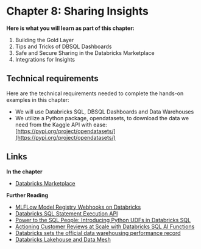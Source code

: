 # Chapter 8: Sharing Insights

**Here is what you will learn as part of this chapter:**
1. Building the Gold Layer
2. Tips and Tricks of DBSQL Dashboards
3. Safe and Secure Sharing in the Databricks Marketplace
4. Integrations for Insights

## Technical requirements 

Here are the technical requirements needed to complete the hands-on examples in this chapter:

- We will use Databricks SQL, DBSQL Dashboards and Data Warehouses 
- We utilize a Python package, opendatasets, to download the data we need from the Kaggle API with ease: [https://pypi.org/project/opendatasets/](https://pypi.org/project/opendatasets/)

## Links

**In the chapter**
- [Databricks Marketplace](https://marketplace.databricks.com)

**Further Reading**
- [MLFLow Model Registry Webhooks on Databricks](https://docs.databricks.com/en/mlflow/model-registry-webhooks.html)
- [Databricks SQL Statement Execution API](https://www.databricks.com/blog/2023/03/07/databricks-sql-statement-execution-api-announcing-public-preview.html)
- [Power to the SQL People: Introducing Python UDFs in Databricks SQL](https://www.databricks.com/blog/2022/07/22/power-to-the-sql-people-introducing-python-udfs-in-databricks-sql.html)
- [Actioning Customer Reviews at Scale with Databricks SQL AI Functions](https://www.databricks.com/blog/actioning-customer-reviews-scale-databricks-sql-ai-functions)
- [Databricks sets the official data warehousing performance record](https://dbricks.co/benchmark)
- [Databricks Lakehouse and Data Mesh](https://www.databricks.com/blog/2022/10/10/databricks-lakehouse-and-data-mesh-part-1.html)
